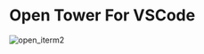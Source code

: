 # Open Tower For VSCode

![open_iterm2](https://raw.githubusercontent.com/mushanshitiancai/vscode-open-iterm2/master/res/img1.png)
